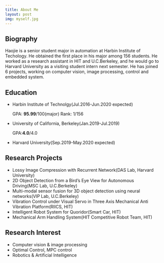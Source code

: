 ```yaml
---
title: About Me
layout: post
img: myself.jpg
---
```

## Biography
Haojie is a senior student major in automation at Harbin Institute of Techology. He obtained the first place in his major among 156 students. He worked as a research assistant in HIT and U.C.Berkeley, and he would go to Harvard University as a visiting student intern next semester. He has joined 6 projects, working on computer vision, image processing, control and embedded system.

## Education

* Harbin Institute of Technolgy(Jul.2016-Jun.2020 expected)

    GPA: __95.99__/100(major)  Rank: 1/156

* University of California, Berkeley(Jan.2019-Jul.2019)

    GPA:__4.0__/4.0

* Harvard University(Sep.2019-May.2020 expected)

## Research Projects

* Lossy Image Compression with Recurrent Network(DAS Lab, Harvard University)
* 2D Object Detection from a Bird’s Eye View for Autonomous Driving(MSC Lab, U.C.Berkeley)
* Multi-modal sensor fusion for 3D object detection using neural networks(VIP Lab, U.C.Berkeley)
* Vibration Control under Visual Servo in Three Axis Mechanical Anti Vibration Platform(RIICS, HIT)
* Intelligent Robot System for Quoridor(Smart Car, HIT)
* Mechanical Arm Handling System(HIT Competitive Robot Team, HIT)

## Research Interest

* Computer vision & image processing
* Optimal Control, MPC control
* Robotics & Artificial Intelligence
